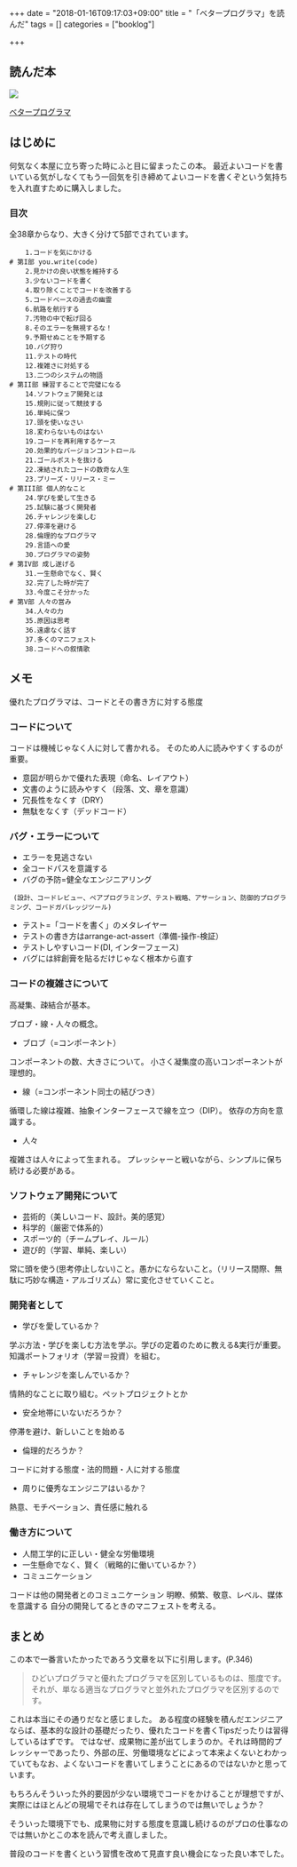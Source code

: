 +++
date = "2018-01-16T09:17:03+09:00"
title = "「ベタープログラマ」を読んだ"
tags = []
categories = ["booklog"]

+++

## 読んだ本
<a href="https://www.amazon.co.jp/%E3%83%99%E3%82%BF%E3%83%BC%E3%83%97%E3%83%AD%E3%82%B0%E3%83%A9%E3%83%9E-%E2%80%95%E5%84%AA%E3%82%8C%E3%81%9F%E3%83%97%E3%83%AD%E3%82%B0%E3%83%A9%E3%83%9E%E3%81%AB%E3%81%AA%E3%82%8B%E3%81%9F%E3%82%81%E3%81%AE38%E3%81%AE%E8%80%83%E3%81%88%E6%96%B9%E3%81%A8%E3%83%86%E3%82%AF%E3%83%8B%E3%83%83%E3%82%AF-Pete-Goodliffe/dp/4873118204/ref=as_li_ss_il?s=books&ie=UTF8&qid=1516061882&sr=1-1&keywords=%E3%83%99%E3%82%BF%E3%83%BC%E3%83%97%E3%83%AD%E3%82%B0%E3%83%A9%E3%83%9E&linkCode=li3&tag=foresta04-22&linkId=3d1210c775b6f1673e3a90ea9c0763c6" target="_blank"><img border="0" src="//ws-fe.amazon-adsystem.com/widgets/q?_encoding=UTF8&ASIN=4873118204&Format=_SL250_&ID=AsinImage&MarketPlace=JP&ServiceVersion=20070822&WS=1&tag=foresta04-22" ></a><img src="https://ir-jp.amazon-adsystem.com/e/ir?t=foresta04-22&l=li3&o=9&a=4873118204" width="1" height="1" border="0" alt="" style="border:none !important; margin:0px !important;" />

<a href="http://amzn.to/2Dmlsex">ベタープログラマ</a>

## はじめに

何気なく本屋に立ち寄った時にふと目に留まったこの本。
最近よいコードを書いている気がしなくてもう一回気を引き締めてよいコードを書くぞという気持ちを入れ直すために購入しました。

### 目次
全38章からなり、大きく分けて5部でされています。

```
    1.コードを気にかける
# 第I部 you.write(code)
    2.見かけの良い状態を維持する
    3.少ないコードを書く
    4.取り除くことでコードを改善する
    5.コードベースの過去の幽霊
    6.航路を航行する
    7.汚物の中で転げ回る
    8.そのエラーを無視するな！
    9.予期せぬことを予期する
    10.バグ狩り
    11.テストの時代
    12.複雑さに対処する
    13.二つのシステムの物語
# 第II部 練習することで完璧になる
    14.ソフトウェア開発とは
    15.規則に従って競技する
    16.単純に保つ
    17.頭を使いなさい
    18.変わらないものはない
    19.コードを再利用するケース
    20.効果的なバージョンコントロール
    21.ゴールポストを抜ける
    22.凍結されたコードの数奇な人生
    23.プリーズ・リリース・ミー
# 第III部 個人的なこと
    24.学びを愛して生きる
    25.試験に基づく開発者
    26.チャレンジを楽しむ
    27.停滞を避ける
    28.倫理的なプログラマ
    29.言語への愛
    30.プログラマの姿勢
# 第IV部 成し遂げる
    31.一生懸命でなく、賢く
    32.完了した時が完了
    33.今度こそ分かった
# 第V部 人々の営み
    34.人々の力
    35.原因は思考
    36.遠慮なく話す
    37.多くのマニフェスト
    38.コードへの叙情歌
```

## メモ

優れたプログラマは、コードとその書き方に対する態度

### コードについて
コードは機械じゃなく人に対して書かれる。
そのため人に読みやすくするのが重要。

* 意図が明らかで優れた表現（命名、レイアウト）
* 文書のように読みやすく（段落、文、章を意識）
* 冗長性をなくす（DRY）
* 無駄をなくす（デッドコード）

### バグ・エラーについて
* エラーを見逃さない
* 全コードパスを意識する
* バグの予防=健全なエンジニアリング

```
 (設計、コードレビュー、ペアプログラミング、テスト戦略、アサーション、防御的プログラミング、コードガバレッジツール)
```

* テスト=「コードを書く」のメタレイヤー
* テストの書き方はarrange-act-assert（準備-操作-検証）
* テストしやすいコード(DI, インターフェース)
* バグには絆創膏を貼るだけじゃなく根本から直す

### コードの複雑さについて

高凝集、疎結合が基本。

ブロブ・線・人々の概念。

* ブロブ（=コンポーネント）

コンポーネントの数、大きさについて。
小さく凝集度の高いコンポーネントが理想的。

* 線（=コンポーネント同士の結びつき）

循環した線は複雑、抽象インターフェースで線を立つ（DIP）。
依存の方向を意識する。

* 人々

複雑さは人々によって生まれる。
プレッシャーと戦いながら、シンプルに保ち続ける必要がある。

### ソフトウェア開発について

* 芸術的（美しいコード、設計。美的感覚）
* 科学的（厳密で体系的）
* スポーツ的（チームプレイ、ルール）
* 遊び的（学習、単純、楽しい）

常に頭を使う(思考停止しない)こと。愚かにならないこと。（リリース間際、無駄に巧妙な構造・アルゴリズム）常に変化させていくこと。


### 開発者として

* 学びを愛しているか？

学ぶ方法・学びを楽しむ方法を学ぶ。学びの定着のために教える&実行が重要。
知識ポートフォリオ（学習＝投資）を組む。

* チャレンジを楽しんでいるか？

情熱的なことに取り組む。ペットプロジェクトとか

* 安全地帯にいないだろうか？

停滞を避け、新しいことを始める

* 倫理的だろうか？

コードに対する態度・法的問題・人に対する態度

* 周りに優秀なエンジニアはいるか？

熱意、モチベーション、責任感に触れる

### 働き方について
* 人間工学的に正しい・健全な労働環境
* 一生懸命でなく、賢く（戦略的に働いているか？）
* コミュニケーション

コードは他の開発者とのコミュニケーション
明瞭、頻繁、敬意、レベル、媒体を意識する
自分の開発してるときのマニフェストを考える。

## まとめ

この本で一番言いたかったであろう文章を以下に引用します。(P.346)

> ひどいプログラマと優れたプログラマを区別しているものは、態度です。それが、単なる適当なプログラマと並外れたプログラマを区別するのです。

これは本当にその通りだなと感じました。
ある程度の経験を積んだエンジニアならば、基本的な設計の基礎だったり、優れたコードを書くTipsだったりは習得しているはずです。
ではなぜ、成果物に差が出てしまうのか。それは時間的プレッシャーであったり、外部の圧、労働環境などによって本来よくないとわかっていてもなお、よくないコードを書いてしまうことにあるのではないかと思っています。

もちろんそういった外的要因が少ない環境でコードをかけることが理想ですが、実際にはほとんどの現場でそれは存在してしまうのでは無いでしょうか？

そういった環境下でも、成果物に対する態度を意識し続けるのがプロの仕事なのでは無いかとこの本を読んで考え直しました。


普段のコードを書くという習慣を改めて見直す良い機会になった良い本でした。
